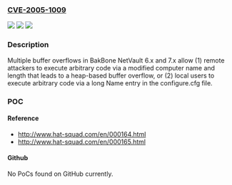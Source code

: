 ### [CVE-2005-1009](https://cve.mitre.org/cgi-bin/cvename.cgi?name=CVE-2005-1009)
![](https://img.shields.io/static/v1?label=Product&message=n%2Fa&color=blue)
![](https://img.shields.io/static/v1?label=Version&message=n%2Fa&color=blue)
![](https://img.shields.io/static/v1?label=Vulnerability&message=n%2Fa&color=brighgreen)

### Description

Multiple buffer overflows in BakBone NetVault 6.x and 7.x allow (1) remote attackers to execute arbitrary code via a modified computer name and length that leads to a heap-based buffer overflow, or (2) local users to execute arbitrary code via a long Name entry in the configure.cfg file.

### POC

#### Reference
- http://www.hat-squad.com/en/000164.html
- http://www.hat-squad.com/en/000165.html

#### Github
No PoCs found on GitHub currently.


